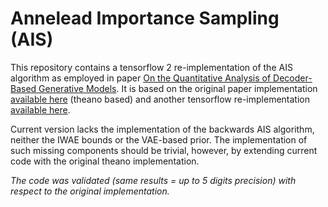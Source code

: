 # Annelead Importance Sampling (AIS)

This repository contains a tensorflow 2 re-implementation of the AIS algorithm
as employed in paper [On the Quantitative Analysis of Decoder-Based Generative
Models](https://arxiv.org/abs/1611.04273). It is based on the original paper
implementation [available here](https://github.com/tonywu95/eval_gen) (theano
based) and another tensorflow re-implementation [available
here](https://github.com/jiamings/ais.git).

Current version lacks the implementation of the backwards AIS algorithm,
neither the IWAE bounds or the VAE-based prior. The implementation of such
missing components should be trivial, however, by extending current code with
the original theano implementation.

*The code was validated (same results = up to 5 digits precision) with respect to
the original implementation.* 
